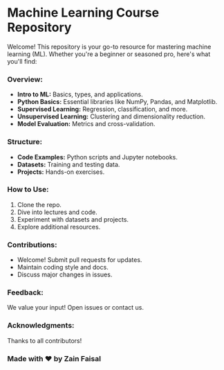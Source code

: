 # **Machine Learning Course Repository**

Welcome! This repository is your go-to resource for mastering machine learning (ML). Whether you're a beginner or seasoned pro, here's what you'll find:

### Overview:
- **Intro to ML:** Basics, types, and applications.
- **Python Basics:** Essential libraries like NumPy, Pandas, and Matplotlib.
- **Supervised Learning:** Regression, classification, and more.
- **Unsupervised Learning:** Clustering and dimensionality reduction.
- **Model Evaluation:** Metrics and cross-validation.

### Structure:
- **Code Examples:** Python scripts and Jupyter notebooks.
- **Datasets:** Training and testing data.
- **Projects:** Hands-on exercises.

### How to Use:
1. Clone the repo.
2. Dive into lectures and code.
3. Experiment with datasets and projects.
4. Explore additional resources.

### Contributions:
- Welcome! Submit pull requests for updates.
- Maintain coding style and docs.
- Discuss major changes in issues.

### Feedback:
We value your input! Open issues or contact us.

### Acknowledgments:
Thanks to all contributors!

### **Made with ❤️ by Zain Faisal**
